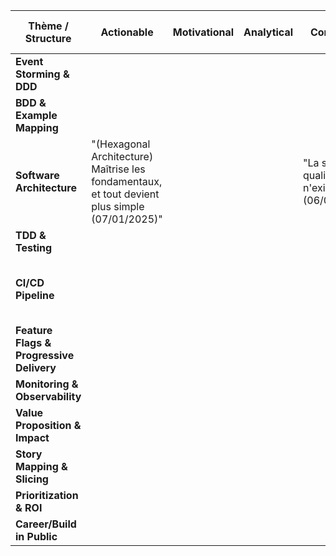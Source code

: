 | Thème / Structure                        | Actionable                                                                                     | Motivational | Analytical | Contrarian                                 | Observation                                                 | X vs. Y | Present/Future | Listicle | Upcoming Week | Highs/Lows |
| ---------------------------------------- | ---------------------------------------------------------------------------------------------- | ------------ | ---------- | ------------------------------------------ | ----------------------------------------------------------- | ------- | -------------- | -------- | ------------- | ---------- |
| **Event Storming & DDD**                 |                                                                                                |              |            |                                            |                                                             |         |                |          |               |            |
| **BDD & Example Mapping**                |                                                                                                |              |            |                                            |                                                             |         |                |          |               |            |
| **Software Architecture**                | "(Hexagonal Architecture) Maîtrise les fondamentaux, et tout devient plus simple (07/01/2025)" |              |            | "La sur-qualité n'existe pas" (06/01/2025) |                                                             |         |                |          |               |            |
| **TDD & Testing**                        |                                                                                                |              |            |                                            |                                                             |         |                |          |               |            |
| **CI/CD Pipeline**                       |                                                                                                |              |            |                                            | Qualité, performance et bien-être vont de pair (08/01/2025) |         |                |          |               |            |
| **Feature Flags & Progressive Delivery** |                                                                                                |              |            |                                            |                                                             |         |                |          |               |            |
| **Monitoring & Observability**           |                                                                                                |              |            |                                            |                                                             |         |                |          |               |            |
| **Value Proposition & Impact**           |                                                                                                |              |            |                                            |                                                             |         |                |          |               |            |
| **Story Mapping & Slicing**              |                                                                                                |              |            |                                            |                                                             |         |                |          |               |            |
| **Prioritization & ROI**                 |                                                                                                |              |            |                                            |                                                             |         |                |          |               |            |
| **Career/Build in Public**               |                                                                                                |              |            |                                            |                                                             |         |                |          |               |            |

